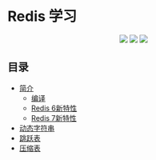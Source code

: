 # Redis 学习

<p align="center"><a title="小令童鞋" target="_blank" href="https://github.com/zeekling/redis_doc"><img src="https://img.shields.io/github/last-commit/zeekling/redis_doc.svg?style=flat-square&color=FF9900"></a>
<a title="GitHub repo size in bytes" target="_blank" href="https://github.com/zeekling/redis_doc"><img src="https://img.shields.io/github/repo-size/zeekling/redis_doc.svg?style=flat-square"></a>
<a title="Hits" target="_blank" href="https://github.com/zeekling/hits"><img src="https://hits.b3log.org/zeekling/redis_doc.svg"></a></p>


## 目录

- [简介](brief)
  - [编译](brief/complie.md)
  - [Redis 6新特性](brief/redis6.0.md)
  - [Redis 7新特性](brief/redis7.0.md)
- [动态字符串](sds)
- [跳跃表](skiplist/readme.md)
- [压缩表](ziplist/readme.md)
